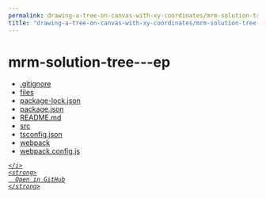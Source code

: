 ```yaml
---
permalink: drawing-a-tree-on-canvas-with-xy-coordinates/mrm-solution-tree---ep
title: "drawing-a-tree-on-canvas-with-xy-coordinates/mrm-solution-tree---ep"
---
```


# mrm-solution-tree---ep
<ul>
  <li>
    <a href="https://github.com/tobiasbriones/blog/tree/main/mathswe/representation/repsymo/2dp/mrm/feat/drawing-a-tree-on-canvas-with-xy-coordinates/mrm-solution-tree---ep/.gitignore" target="_blank">
      .gitignore
    </a>
  </li>
  <li>
    <a href="files">
      files
    </a>
  </li>
  <li>
    <a href="package-lock.json">
      package-lock.json
    </a>
  </li>
  <li>
    <a href="package.json">
      package.json
    </a>
  </li>
  <li>
    <a href="README.md">
      README.md
    </a>
  </li>
  <li>
    <a href="src">
      src
    </a>
  </li>
  <li>
    <a href="tsconfig.json">
      tsconfig.json
    </a>
  </li>
  <li>
    <a href="webpack">
      webpack
    </a>
  </li>
  <li>
    <a href="webpack.config.js">
      webpack.config.js
    </a>
  </li>
</ul>
<div class="social open-gh-btn my-4">
  <a class="btn btn-github" href="https://github.com/tobiasbriones/blog/tree/main/mathswe/representation/repsymo/2dp/mrm/feat/drawing-a-tree-on-canvas-with-xy-coordinates/mrm-solution-tree---ep" target="_blank">
    <i class="fab fa-github">
      
    </i>
    <strong>
      Open in GitHub
    </strong>
  </a>
</div>